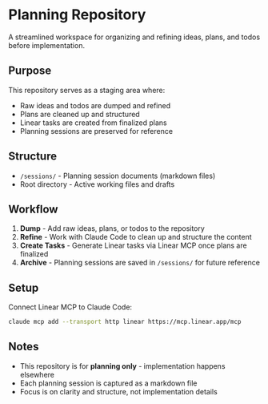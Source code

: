 # Planning Repository

A streamlined workspace for organizing and refining ideas, plans, and todos before implementation.

## Purpose

This repository serves as a staging area where:
- Raw ideas and todos are dumped and refined
- Plans are cleaned up and structured
- Linear tasks are created from finalized plans
- Planning sessions are preserved for reference

## Structure

- `/sessions/` - Planning session documents (markdown files)
- Root directory - Active working files and drafts

## Workflow

1. **Dump** - Add raw ideas, plans, or todos to the repository
2. **Refine** - Work with Claude Code to clean up and structure the content
3. **Create Tasks** - Generate Linear tasks via Linear MCP once plans are finalized
4. **Archive** - Planning sessions are saved in `/sessions/` for future reference

## Setup

Connect Linear MCP to Claude Code:

```bash
claude mcp add --transport http linear https://mcp.linear.app/mcp
```

## Notes

- This repository is for **planning only** - implementation happens elsewhere
- Each planning session is captured as a markdown file
- Focus is on clarity and structure, not implementation details
